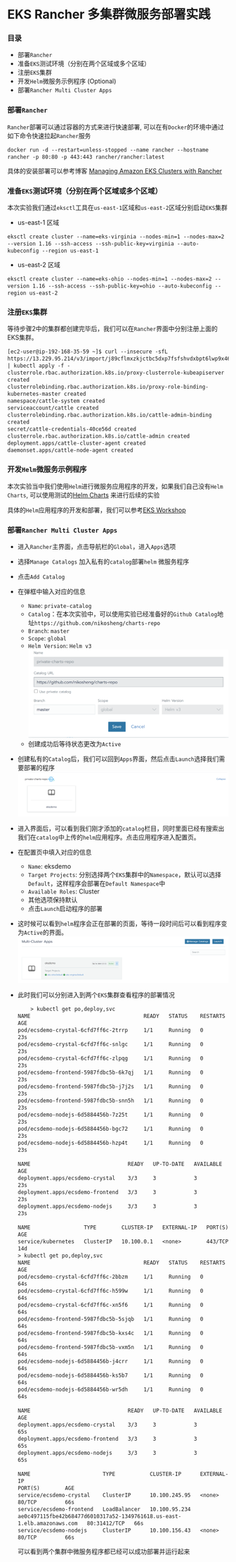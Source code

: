# EKS Rancher 多集群微服务部署实践

### 目录

- 部署`Rancher`
- 准备`EKS`测试环境（分别在两个区域或多个区域）
- 注册`EKS`集群
- 开发`Helm`微服务示例程序 (Optional)
- 部署`Rancher Multi Cluster Apps`

### 部署`Rancher`

`Rancher`部署可以通过容器的方式来进行快速部署, 可以在有`Docker`的环境中通过如下命令快速拉起`Rancher`服务

```
docker run -d --restart=unless-stopped --name rancher --hostname rancher -p 80:80 -p 443:443 rancher/rancher:latest
```

具体的安装部署可以参考博客 [Managing Amazon EKS Clusters with Rancher](https://aws.amazon.com/blogs/opensource/managing-eks-clusters-rancher/)


### 准备`EKS`测试环境（分别在两个区域或多个区域）

本次实验我们通过`eksctl`工具在`us-east-1`区域和`us-east-2`区域分别启动`EKS`集群

- us-east-1 区域

```
eksctl create cluster --name=eks-virginia --nodes-min=1 --nodes-max=2 --version 1.16 --ssh-access --ssh-public-key=virginia --auto-kubeconfig --region us-east-1
```

- us-east-2 区域

```
eksctl create cluster --name=eks-ohio --nodes-min=1 --nodes-max=2 --version 1.16 --ssh-access --ssh-public-key=ohio --auto-kubeconfig --region us-east-2
```

### 注册`EKS`集群

等待步骤2中的集群都创建完毕后，我们可以在`Rancher`界面中分别注册上面的EKS集群。

```
[ec2-user@ip-192-168-35-59 ~]$ curl --insecure -sfL https://13.229.95.214/v3/import/j89cflmxzkjctbc5dxp7fsfshvdxbpt6lwp9x46klk8zdg975pp4hs.yaml | kubectl apply -f -
clusterrole.rbac.authorization.k8s.io/proxy-clusterrole-kubeapiserver created
clusterrolebinding.rbac.authorization.k8s.io/proxy-role-binding-kubernetes-master created
namespace/cattle-system created
serviceaccount/cattle created
clusterrolebinding.rbac.authorization.k8s.io/cattle-admin-binding created
secret/cattle-credentials-40ce56d created
clusterrole.rbac.authorization.k8s.io/cattle-admin created
deployment.apps/cattle-cluster-agent created
daemonset.apps/cattle-node-agent created
```

### 开发`Helm`微服务示例程序

本次实验当中我们使用`Helm`进行微服务应用程序的开发，如果我们自己没有`Helm Charts`, 可以使用测试的[Helm Charts](https://github.com/nikosheng/charts-repo/tree/master/charts/eksdemo) 来进行后续的实验

具体的`Helm`应用程序的开发和部署，我们可以参考[EKS Workshop](https://www.eksworkshop.com/beginner/060_helm/)

### 部署`Rancher Multi Cluster Apps`

- 进入`Rancher`主界面，点击导航栏的`Global`，进入`Apps`选项
- 选择`Manage Catalogs` 加入私有的`catalog`部署`helm` 微服务程序
- 点击`Add Catalog`
- 在弹框中输入对应的信息
	- `Name`: `private-catalog`
	- `Catalog`：在本次实验中，可以使用实验已经准备好的`Github Catalog`地址`https://github.com/nikosheng/charts-repo`
	- `Branch`: `master`
	- `Scope`: `global`
	- `Helm Version`: `Helm v3`
		![private-catalog](https://github.com/nikosheng/Rancher-MultiClusterApps/blob/master/imgs/private-catalog.png)
	- 创建成功后等待状态更改为`Active`
- 创建私有的`Catalog`后，我们可以回到`Apps`界面，然后点击`Launch`选择我们需要部署的程序
	![private-repo](https://github.com/nikosheng/Rancher-MultiClusterApps/blob/master/imgs/private-repo.png)
- 进入界面后，可以看到我们刚才添加的`catalog`栏目，同时里面已经有搜索出我们在`catalog`中上传的`helm`应用程序。点击应用程序进入配置页。
- 在配置页中填入对应的信息
	- `Name`: eksdemo
	- `Target Projects`: 分别选择两个`EKS`集群中的`Namespace`，默认可以选择`Default`，这样程序会部署在`Default Namespace`中
	- `Available Roles`: Cluster
	- 其他选项保持默认
	- 点击`Launch`启动程序的部署
- 这时候可以看到`helm`程序会正在部署的页面，等待一段时间后可以看到程序变为`Active`的界面。
	![Deployment-Success](https://github.com/nikosheng/Rancher-MultiClusterApps/blob/master/imgs/deploy-success.png)
- 此时我们可以分别进入到两个`EKS`集群查看程序的部署情况

	```
		> kubectl get po,deploy,svc
	NAME                                    READY   STATUS    RESTARTS   AGE
	pod/ecsdemo-crystal-6cfd7ff6c-2trrp     1/1     Running   0          23s
	pod/ecsdemo-crystal-6cfd7ff6c-snlgc     1/1     Running   0          23s
	pod/ecsdemo-crystal-6cfd7ff6c-zlpqg     1/1     Running   0          23s
	pod/ecsdemo-frontend-5987fdbc5b-6k7qj   1/1     Running   0          23s
	pod/ecsdemo-frontend-5987fdbc5b-j7j2s   1/1     Running   0          23s
	pod/ecsdemo-frontend-5987fdbc5b-snn5h   1/1     Running   0          23s
	pod/ecsdemo-nodejs-6d5884456b-7z25t     1/1     Running   0          23s
	pod/ecsdemo-nodejs-6d5884456b-bgc72     1/1     Running   0          23s
	pod/ecsdemo-nodejs-6d5884456b-hzp4t     1/1     Running   0          23s

	NAME                               READY   UP-TO-DATE   AVAILABLE   AGE
	deployment.apps/ecsdemo-crystal    3/3     3            3           23s
	deployment.apps/ecsdemo-frontend   3/3     3            3           23s
	deployment.apps/ecsdemo-nodejs     3/3     3            3           23s

	NAME                 TYPE        CLUSTER-IP   EXTERNAL-IP   PORT(S)   AGE
	service/kubernetes   ClusterIP   10.100.0.1   <none>        443/TCP   14d
	> kubectl get po,deploy,svc
	NAME                                    READY   STATUS    RESTARTS   AGE
	pod/ecsdemo-crystal-6cfd7ff6c-2bbzm     1/1     Running   0          64s
	pod/ecsdemo-crystal-6cfd7ff6c-h599w     1/1     Running   0          64s
	pod/ecsdemo-crystal-6cfd7ff6c-xn5f6     1/1     Running   0          64s
	pod/ecsdemo-frontend-5987fdbc5b-5sjqb   1/1     Running   0          64s
	pod/ecsdemo-frontend-5987fdbc5b-kxs4c   1/1     Running   0          64s
	pod/ecsdemo-frontend-5987fdbc5b-vxm5n   1/1     Running   0          64s
	pod/ecsdemo-nodejs-6d5884456b-j4crr     1/1     Running   0          64s
	pod/ecsdemo-nodejs-6d5884456b-ks5b7     1/1     Running   0          64s
	pod/ecsdemo-nodejs-6d5884456b-wr5dh     1/1     Running   0          64s

	NAME                               READY   UP-TO-DATE   AVAILABLE   AGE
	deployment.apps/ecsdemo-crystal    3/3     3            3           65s
	deployment.apps/ecsdemo-frontend   3/3     3            3           65s
	deployment.apps/ecsdemo-nodejs     3/3     3            3           65s

	NAME                       TYPE           CLUSTER-IP      EXTERNAL-IP                                                               PORT(S)        AGE
	service/ecsdemo-crystal    ClusterIP      10.100.245.95   <none>                                                                    80/TCP         66s
	service/ecsdemo-frontend   LoadBalancer   10.100.95.234   ae0c497115fbe42b68477d6010317a52-1349761618.us-east-1.elb.amazonaws.com   80:31412/TCP   66s
	service/ecsdemo-nodejs     ClusterIP      10.100.156.43   <none>                                                                    80/TCP         66s
	```
 
	可以看到两个集群中微服务程序都已经可以成功部署并运行起来


